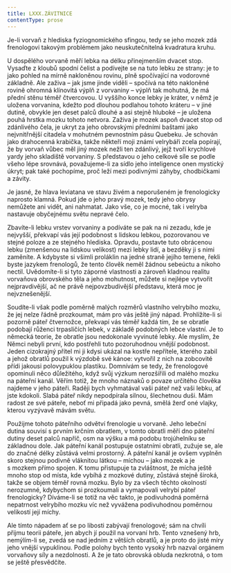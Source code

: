 ```yaml
---
title: LXXX.ZÁVITNICE
contentType: prose
---
```


Je-li vorvaň z hlediska fyziognomického sfingou, tedy se jeho mozek zdá frenologovi takovým problémem jako neuskutečnitelná kvadratura kruhu.

U dospělého vorvaně měří lebka na délku přinejmenším dvacet stop. Vysaďte z kloubů spodní čelist a podívejte se na tuto lebku ze strany: je to jako pohled na mírně nakloněnou rovinu, plně spočívající na vodorovné základně. Ale zaživa – jak jsme jinde viděli – spočívá na této nakloněné rovině ohromná klínovitá výplň z vorvaniny – výplň tak mohutná, že má přední stěnu téměř čtvercovou. U vyššího konce lebky je kráter, v němž je uložena vorvanina, kdežto pod dlouhou podlahou tohoto kráteru – v jiné dutině, obvykle jen deset palců dlouhé a asi stejně hluboké – je uložena pouhá hrstka mozku tohoto netvora. Zaživa je mozek aspoň dvacet stop od zdánlivého čela, je ukryt za jeho obrovskými předními baštami jako nejvnitřnější citadela v mohutném pevnostním pásu Quebeku. Je schován jako drahocenná krabička, takže někteří moji známí velrybáři zcela popírají, že by vorvaň vůbec měl jiný mozek nežli ten zdánlivý, jejž tvoří krychlové yardy jeho skladiště vorvaniny. S představou o jeho celkové síle se podle všeho lépe srovnává, považujeme-li za sídlo jeho inteligence onen mystický úkryt; pak také pochopíme, proč leží mezi podivnými záhyby, chodbičkami a závity.

Je jasné, že hlava leviatana ve stavu živém a neporušeném je frenologicky naprosto klamná. Pokud jde o jeho pravý mozek, tedy jeho obrysy nemůžete ani vidět, ani nahmatat. Jako vše, co je mocné, tak i velryba nastavuje obyčejnému světu nepravé čelo.

Zbavíte-li lebku vrstev vorvaniny a podíváte se pak na ni zezadu, kde je nejvyšší, překvapí vás její podobnost s lidskou lebkou, pozorovanou ve stejné poloze a ze stejného hlediska. Opravdu, postavte tuto obrácenou lebku (zmenšenou na lidskou velikost) mezi lebky lidí, a bezděky ji s nimi zaměníte. A kdybyste si všimli proláklin na jedné straně jejího temene, řekli byste jazykem frenologů, že tento člověk neměl žádnou sebeúctu a nikoho nectil. Uvědomíte-li si tyto záporné vlastnosti a zároveň kladnou realitu vorvaňova obrovského těla a jeho mohutnost, můžete si nejlépe vytvořit nejpravdivější, ač ne právě nejpovzbudivější představu, která moc je nejvznešenější.

Soudíte-li však podle poměrně malých rozměrů vlastního velrybího mozku, že jej nelze řádně prozkoumat, mám pro vás ještě jiný nápad. Prohlížíte-li si pozorně páteř čtvernožce, překvapí vás téměř každá tím, že se obratle podobají růženci trpasličích lebek, v základě podobných lebce vlastní. Je to německá teorie, že obratle jsou nedokonale vyvinuté lebky. Ale myslím, že Němci nebyli první, kdo postřehli tuto pozoruhodnou vnější podobnost. Jeden cizokrajný přítel mi ji kdysi ukázal na kostře nepřítele, kterého zabil a jehož obratlů použil k výzdobě své kánoe: vytvořil z nich na zobcovité přídi jakousi polovypuklou plastiku. Domnívám se tedy, že frenologové opominuli něco důležitého, když svůj výzkum nerozšířili od malého mozku na páteřní kanál. Věřím totiž, že mnoho náznaků o povaze určitého člověka najdeme v jeho páteři. Raději bych vyhmatával vaši páteř než vaši lebku, ať jste kdokoli. Slabá páteř nikdy nepodpírala silnou, šlechetnou duši. Mám radost ze své páteře, neboť mi připadá jako pevná, smělá žerď oné vlajky, kterou vyzývavě mávám světu.

Použijme tohoto páteřního odvětví frenologie u vorvaně. Jeho lebeční dutina souvisí s prvním krčním obratlem, v tomto obratli měří dno páteřní dutiny deset palců napříč, osm na výšku a má podobu trojúhelníku se základnou dole. Jak páteřní kanál postupuje ostatními obratli, zužuje se, ale do značné délky zůstává velmi prostorný. A páteřní kanál je ovšem vyplněn skoro stejnou podivně vláknitou látkou – míchou – jako mozek a je s mozkem přímo spojen. K tomu přistupuje ta zvláštnost, že mícha ještě mnoho stop od místa, kde vybíhá z mozkové dutiny, zůstává stejně široká, takže se objem téměř rovná mozku. Bylo by za všech těchto okolností nerozumné, kdybychom si prozkoumali a vymapovali velrybí páteř frenologicky? Díváme-li se totiž na věc takto, je podivuhodná poměrná nepatrnost velrybího mozku víc než vyvážena podivuhodnou poměrnou velikostí její míchy.

Ale tímto nápadem ať se po libosti zabývají frenologové; sám na chvíli přijmu teorii páteře, jen abych jí použil na vorvaní hrb. Tento vznešený hrb, nemýlím-li se, zvedá se nad jedním z větších obratlů, a je proto do jisté míry jeho vnější vypuklinou. Podle polohy bych tento vysoký hrb nazval orgánem vorvaňovy síly a nezdolnosti. A že je tato obrovská obluda nezkrotná, o tom se ještě přesvědčíte.
